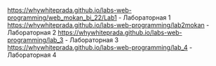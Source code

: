 https://whywhiteprada.github.io/labs-web-programming/web_mokan_bi_22/Lab1 - Лабораторная 1
https://whywhiteprada.github.io/labs-web-programming/lab2mokan - Лабораторная 2
https://whywhiteprada.github.io/labs-web-programming/lab_3 - Лабораторная 3
https://whywhiteprada.github.io/labs-web-programming/lab_4 - Лабораторная 4

